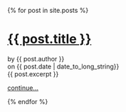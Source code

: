 {% for post in site.posts %}

<h1 class="compact-text"><a href="{{ post.url }}">{{ post.title }}</a></h1>

<div class="post-meta">
    <div>by {{ post.author }}</div>
    <div>on {{ post.date  | date_to_long_string}}</div>
</div>

<div class="post-excerpt">
    {{ post.excerpt }}
    <p><a href="{{ post.url }}">continue...</a></p>
</div>

{% endfor %}
